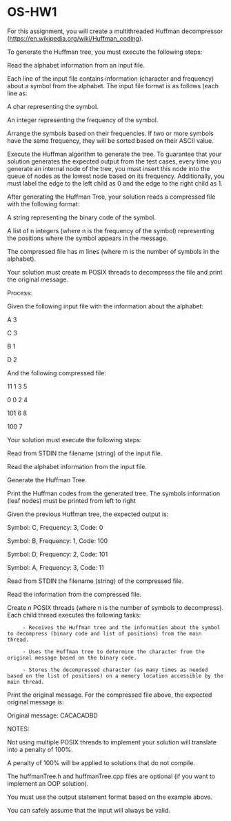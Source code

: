 # OS-HW1

For this assignment, you will create a multithreaded Huffman decompressor (https://en.wikipedia.org/wiki/Huffman_coding).

To generate the Huffman tree, you must execute the following steps:

Read the alphabet information from an input file.

Each line of the input file contains information (character and frequency) about a symbol from the alphabet. The input file format is as follows (each line as:

A char representing the symbol.

An integer representing the frequency of the symbol.

Arrange the symbols based on their frequencies. If two or more symbols have the same frequency, they will be sorted based on their ASCII value.

Execute the Huffman algorithm to generate the tree. To guarantee that your solution generates the expected output from the test cases, every time you generate an internal node of the tree, you must insert this node into the queue of nodes as the lowest node based on its frequency. Additionally, you must label the edge to the left child as 0 and the edge to the right child as 1.  

After generating the Huffman Tree, your solution reads a compressed file with the following format:

A string representing the binary code of the symbol.

A list of n integers (where n is the frequency of the symbol) representing the positions where the symbol appears in the message.

The compressed file has m lines (where m is the number of symbols in the alphabet).

Your solution must create m POSIX threads to decompress the file and print the original message.

Process:

Given the following input file with the information about the alphabet:

A 3

C 3

B 1

D 2

And the following compressed file:

11 1 3 5

0 0 2 4

101 6 8

100 7

Your solution must execute the following steps:

Read from STDIN the filename (string) of the input file.

Read the alphabet information from the input file.

Generate the Huffman Tree. 

Print the Huffman codes from the generated tree. The symbols information (leaf nodes) must be printed from left to right

Given the previous Huffman tree, the expected output is:

Symbol: C, Frequency: 3, Code: 0

Symbol: B, Frequency: 1, Code: 100

Symbol: D, Frequency: 2, Code: 101

Symbol: A, Frequency: 3, Code: 11

Read from STDIN the filename (string) of the compressed file.

Read the information from the compressed file.

Create n POSIX threads (where n is the number of symbols to decompress). Each child thread executes the following tasks:

         - Receives the Huffman tree and the information about the symbol to decompress (binary code and list of positions) from the main thread.

         - Uses the Huffman tree to determine the character from the original message based on the binary code.

         - Stores the decompressed character (as many times as needed based on the list of positions) on a memory location accessible by the main thread.

Print the original message. For the compressed file above, the expected original message is:

Original message: CACACADBD

NOTES:

Not using multiple POSIX threads to implement your solution will translate into a penalty of 100%.

A penalty of 100% will be applied to solutions that do not compile.

The huffmanTree.h and huffmanTree.cpp files are optional (if you want to implement an OOP solution).

You must use the output statement format based on the example above. 

You can safely assume that the input will always be valid. 
